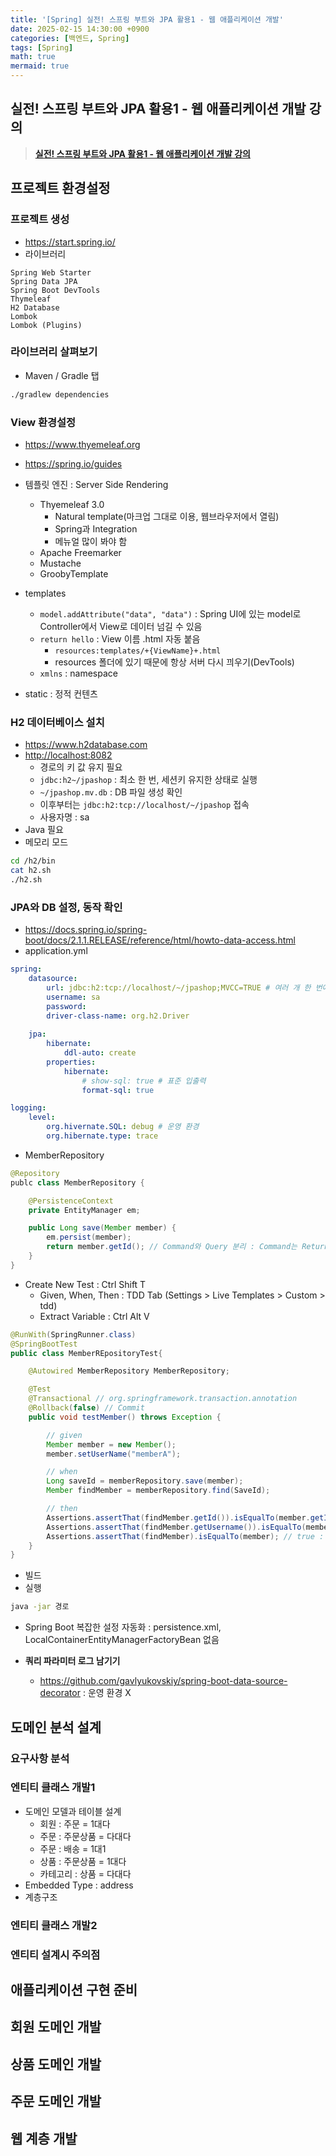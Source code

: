 ```yaml
---
title: '[Spring] 실전! 스프링 부트와 JPA 활용1 - 웹 애플리케이션 개발'
date: 2025-02-15 14:30:00 +0900
categories: [백엔드, Spring]
tags: [Spring]
math: true
mermaid: true
---
```


## 실전! 스프링 부트와 JPA 활용1 - 웹 애플리케이션 개발 강의
> [**실전! 스프링 부트와 JPA 활용1 - 웹 애플리케이션 개발 강의**](https://www.inflearn.com/course/스프링부트-JPA-활용-1)

## 프로젝트 환경설정
### 프로젝트 생성
- <https://start.spring.io/>
- 라이브러리
```
Spring Web Starter
Spring Data JPA
Spring Boot DevTools
Thymeleaf
H2 Database
Lombok
Lombok (Plugins)
```

### 라이브러리 살펴보기
- Maven / Gradle 탭
```bash
./gradlew dependencies
```

### View 환경설정
- <https://www.thyemeleaf.org>
- <https://spring.io/guides>

- 템플릿 엔진 : Server Side Rendering
    - Thyemeleaf 3.0
        - Natural template(마크업 그대로 이용, 웹브라우저에서 열림)
        - Spring과 Integration
        - 메뉴얼 많이 봐야 함
    - Apache Freemarker
    - Mustache
    - GroobyTemplate

- templates
    - `model.addAttribute("data", "data")` : Spring UI에 있는 model로 Controller에서 View로 데이터 넘길 수 있음
    - `return hello` : View 이름 .html 자동 붙음
        - `resources:templates/+{ViewName}+.html`
        - resources 폴더에 있기 때문에 항상 서버 다시 끠우기(DevTools)
    - `xmlns` : namespace

- static : 정적 컨텐츠

### H2 데이터베이스 설치
- <https://www.h2database.com>
- <http://localhost:8082>
    - 경로의 키 값 유지 필요
    - `jdbc:h2~/jpashop` : 최소 한 번, 세션키 유지한 상태로 실행
    - `~/jpashop.mv.db` : DB 파일 생성 확인
    - 이후부터는 `jdbc:h2:tcp://localhost/~/jpashop` 접속
    - 사용자명 : sa
- Java 필요
- 메모리 모드
```bash
cd /h2/bin
cat h2.sh
./h2.sh
```

### JPA와 DB 설정, 동작 확인
- <https://docs.spring.io/spring-boot/docs/2.1.1.RELEASE/reference/html/howto-data-access.html>
- application.yml
```yml
spring:
    datasource:
        url: jdbc:h2:tcp://localhost/~/jpashop;MVCC=TRUE # 여러 개 한 번에 접근했을 때 빨리 처리
        username: sa
        password:
        driver-class-name: org.h2.Driver
    
    jpa:
        hibernate:
            ddl-auto: create
        properties:
            hibernate:
                # show-sql: true # 표준 입출력
                format-sql: true

logging:
    level:
        org.hivernate.SQL: debug # 운영 환경
        org.hibernate.type: trace
```

- MemberRepository
```Java
@Repository
publc class MemberRepository {

    @PersistenceContext
    private EntityManager em;

    public Long save(Member member) {
        em.persist(member);
        return member.getId(); // Command와 Query 분리 : Command는 Return 값 가급적 X
    }
}
```

- Create New Test : Ctrl Shift T
    - Given, When, Then : TDD Tab (Settings > Live Templates > Custom > tdd)
    - Extract Variable : Ctrl Alt V
```Java
@RunWith(SpringRunner.class)
@SpringBootTest
public class MemberREpositoryTest{

    @Autowired MemberRepository MemberRepository;

    @Test
    @Transactional // org.springframework.transaction.annotation
    @Rollback(false) // Commit
    public void testMember() throws Exception {

        // given
        Member member = new Member();
        member.setUserName("memberA");

        // when
        Long saveId = memberRepository.save(member);
        Member findMember = memberRepository.find(SaveId);

        // then
        Assertions.assertThat(findMember.getId()).isEqualTo(member.getId());
        Assertions.assertThat(findMember.getUsername()).isEqualTo(member.getUsername());
        Assertions.assertThat(findMember).isEqualTo(member); // true : 영속성 컨텍스트 같음, id 값 같음 -> 엔티티 같음 (1차 캐시)
    }
}
```

- 빌드
- 실행
```bash
java -jar 경로
```

- Spring Boot 복잡한 설정 자동화 : persistence.xml, LocalContainerEntityManagerFactoryBean 없음

- **쿼리 파라미터 로그 남기기**
    - <https://github.com/gavlyukovskiy/spring-boot-data-source-decorator> : 운영 환경 X

## 도메인 분석 설계
### 요구사항 분석

### 엔티티 클래스 개발1
- 도메인 모델과 테이블 설계
    - 회원 : 주문 = 1대다
    - 주문 : 주문상품 = 다대다
    - 주문 : 배송 = 1대1
    - 상품 : 주문상품 = 1대다
    - 카테고리 : 상품 = 다대다
- Embedded Type : address
- 계층구조

### 엔티티 클래스 개발2

### 엔티티 설계시 주의점

## 애플리케이션 구현 준비

## 회원 도메인 개발

## 상품 도메인 개발

## 주문 도메인 개발

## 웹 계층 개발